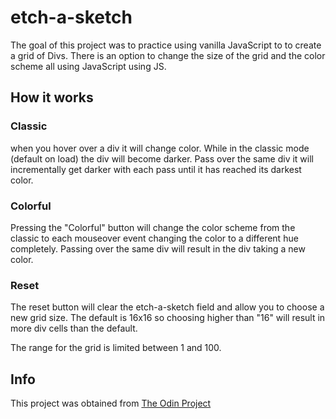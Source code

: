 # etch-a-sketch

The goal of this project was to practice using vanilla JavaScript to to create a grid of Divs. There is an option to change the size of the grid and the color scheme all using JavaScript using JS.

## How it works

### Classic
when you hover over a div it will change color. While in the classic mode (default on load) the div will become darker. Pass over the same div it will incrementally get darker with each pass until it has reached its darkest color.

### Colorful

Pressing the "Colorful" button will change the color scheme from the classic to each mouseover event changing the color to a different hue completely. Passing over the same div will result in the div taking a new color.

### Reset

The reset button will clear the etch-a-sketch field and allow you to choose a new grid size. The default is 16x16 so choosing higher than "16" will result in more div cells than the default.

The range for the grid is limited between 1 and 100.

## Info

This project was obtained from [The Odin Project](https://www.theodinproject.com/courses/web-development-101/lessons/etch-a-sketch-project)
